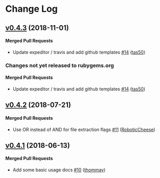 <!-- usage documentation: http://expeditor-docs.es.chef.io/configuration/changelog/ -->
# Change Log

<!-- latest_release 0.4.3 -->
## [v0.4.3](https://github.com/chef/ffi-libarchive/tree/v0.4.3) (2018-11-01)

#### Merged Pull Requests
- Update expeditor / travis and add github templates [#14](https://github.com/chef/ffi-libarchive/pull/14) ([tas50](https://github.com/tas50))
<!-- latest_release -->

<!-- release_rollup since=0.4.2 -->
### Changes not yet released to rubygems.org

#### Merged Pull Requests
- Update expeditor / travis and add github templates [#14](https://github.com/chef/ffi-libarchive/pull/14) ([tas50](https://github.com/tas50)) <!-- 0.4.3 -->
<!-- release_rollup -->

<!-- latest_stable_release -->
## [v0.4.2](https://github.com/chef/ffi-libarchive/tree/v0.4.2) (2018-07-21)

#### Merged Pull Requests
- Use OR instead of AND for file extraction flags [#11](https://github.com/chef/ffi-libarchive/pull/11) ([RoboticCheese](https://github.com/RoboticCheese))
<!-- latest_stable_release -->

## [v0.4.1](https://github.com/chef/ffi-libarchive/tree/v0.4.1) (2018-06-13)

#### Merged Pull Requests
- Add some basic usage docs [#10](https://github.com/chef/ffi-libarchive/pull/10) ([thommay](https://github.com/thommay))